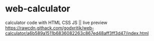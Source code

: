 # web-calculator
calculator code with HTML CSS JS || 
live preview https://rawcdn.githack.com/godxritik/web-calculator/a6b589a1511b6836082263c867ed48aff3ff3d47/index.html
